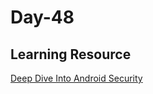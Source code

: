 # Day-48 

## Learning Resource 

[Deep Dive Into Android Security](https://securityboat.in/deep-dive-into-android-security/)
